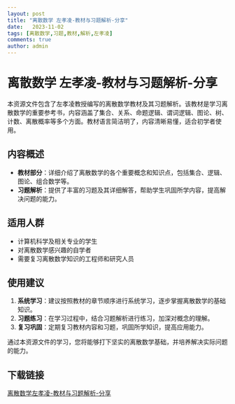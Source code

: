 ```yaml
---
layout: post
title: "离散数学 左孝凌-教材与习题解析-分享"
date:   2023-11-02
tags: [离散数学,习题,教材,解析,左孝凌]
comments: true
author: admin
---
```

# 离散数学 左孝凌-教材与习题解析-分享

本资源文件包含了左孝凌教授编写的离散数学教材及其习题解析。该教材是学习离散数学的重要参考书，内容涵盖了集合、关系、命题逻辑、谓词逻辑、图论、树、计数、离散概率等多个方面。教材语言简洁明了，内容清晰易懂，适合初学者使用。

## 内容概述

- **教材部分**：详细介绍了离散数学的各个重要概念和知识点，包括集合、逻辑、图论、组合数学等。
- **习题解析**：提供了丰富的习题及其详细解答，帮助学生巩固所学内容，提高解决问题的能力。

## 适用人群

- 计算机科学及相关专业的学生
- 对离散数学感兴趣的自学者
- 需要复习离散数学知识的工程师和研究人员

## 使用建议

1. **系统学习**：建议按照教材的章节顺序进行系统学习，逐步掌握离散数学的基础知识。
2. **习题练习**：在学习过程中，结合习题解析进行练习，加深对概念的理解。
3. **复习巩固**：定期复习教材内容和习题，巩固所学知识，提高应用能力。

通过本资源文件的学习，您将能够打下坚实的离散数学基础，并培养解决实际问题的能力。

## 下载链接

[离散数学左孝凌-教材与习题解析-分享](https://pan.quark.cn/s/d42b216237a1)